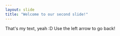 ```yaml
---
layout: slide
title: "Welcome to our second slide!"
---
```

That's my text, yeah :D
Use the left arrow to go back!

